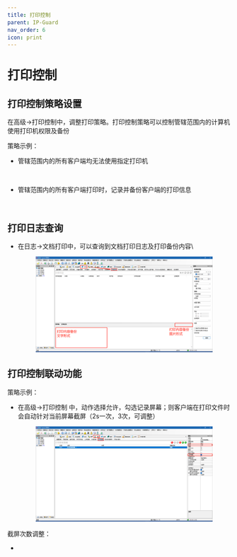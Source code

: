 ```yaml
---
title: 打印控制
parent: IP-Guard
nav_order: 6
icon: print
---
```


# 打印控制

## 打印控制策略设置

在高级->打印控制中，调整打印策略。打印控制策略可以控制管辖范围内的计算机使用打印机权限及备份

策略示例：

*   管辖范围内的所有客户端均无法使用指定打印机\
    &#x20;

    <figure><img src="https://user-images.githubusercontent.com/123937106/218051179-89fd38d3-3188-4994-ad4e-9a27a65db09d.png" alt=""><figcaption></figcaption></figure>
*   管辖范围内的所有客户端打印时，记录并备份客户端的打印信息&#x20;

    <figure><img src="https://user-images.githubusercontent.com/123937106/218051602-40e5bcb8-ad78-4ea6-a0a9-b348b494dc69.png" alt=""><figcaption></figcaption></figure>

## 打印日志查询

*   在日志→文档打印中，可以查询到文档打印日志及打印备份内容\


    <figure><img src="../../.gitbook/assets/image (1) (1) (1).png" alt=""><figcaption></figcaption></figure>

## 打印控制联动功能

策略示例：

*   在高级→打印控制 中，动作选择允许，勾选记录屏幕；则客户端在打印文件时会自动针对当前屏幕截屏（2s一次，3次，可调整）

    <figure><img src="../../.gitbook/assets/image (3) (1).png" alt=""><figcaption></figcaption></figure>

截屏次数调整：

*
